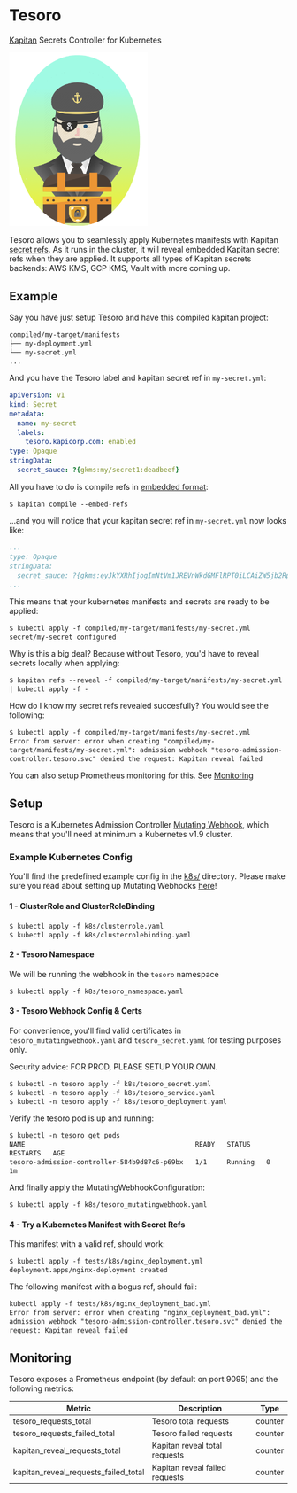# Tesoro
[Kapitan](https://kapitan.dev) Secrets Controller for Kubernetes

<img src="./docs/images/tesoro_logo.png" width="250">

Tesoro allows you to seamlessly apply Kubernetes manifests with Kapitan [secret refs](https://kapitan.dev/secrets/). As it runs in the cluster, it will reveal embedded Kapitan secret refs when they are applied. It supports all types of Kapitan secrets backends: AWS KMS, GCP KMS, Vault with more coming up.

## Example

Say you have just setup Tesoro and have this compiled kapitan project:

```
compiled/my-target/manifests
├── my-deployment.yml
└── my-secret.yml
...
```

And you have the Tesoro label and kapitan secret ref in `my-secret.yml`:

```yaml
apiVersion: v1
kind: Secret
metadata:
  name: my-secret
  labels:
    tesoro.kapicorp.com: enabled
type: Opaque
stringData:
  secret_sauce: ?{gkms:my/secret1:deadbeef}
```

All you have to do is compile refs in [embedded format](https://kapitan.dev/secrets/#5-compile-refs-in-embedded-format):

```shell
$ kapitan compile --embed-refs
```

...and you will notice that your kapitan secret ref in `my-secret.yml` now looks like:
```yaml
...
type: Opaque
stringData:
  secret_sauce: ?{gkms:eyJkYXRhIjogImNtVm1JREVnWkdGMFlRPT0iLCAiZW5jb2RpbmciOiAib3JpZ2luYWwiLCAidHlwZSI6ICJiYXNlNjQifQ==:embedded}}
...
```

This means that your kubernetes manifests and secrets are ready to be applied:
```shell
$ kubectl apply -f compiled/my-target/manifests/my-secret.yml
secret/my-secret configured
```

Why is this a big deal? Because without Tesoro, you'd have to reveal secrets locally when applying:
```shell
$ kapitan refs --reveal -f compiled/my-target/manifests/my-secret.yml | kubectl apply -f -
```

How do I know my secret refs revealed succesfully? You would see the following:
```shell
$ kubectl apply -f compiled/my-target/manifests/my-secret.yml
Error from server: error when creating "compiled/my-target/manifests/my-secret.yml": admission webhook "tesoro-admission-controller.tesoro.svc" denied the request: Kapitan reveal failed
```
You can also setup Prometheus monitoring for this. See [Monitoring](https://github.com/kapicorp/tesoro/#monitoring)

## Setup

Tesoro is a Kubernetes Admission Controller [Mutating Webhook](https://kubernetes.io/docs/reference/access-authn-authz/admission-controllers/#mutatingadmissionwebhook), which means that you'll need at minimum a Kubernetes v1.9 cluster.

### Example Kubernetes Config

You'll find the predefined example config in the [k8s/](./k8s) directory. Please make sure you read about setting up Mutating Webhooks [here](https://kubernetes.io/docs/reference/access-authn-authz/extensible-admission-controllers/#configure-admission-webhooks-on-the-fly)!

#### 1 - ClusterRole and ClusterRoleBinding

```shell
$ kubectl apply -f k8s/clusterrole.yaml
$ kubectl apply -f k8s/clusterrolebinding.yaml
```

#### 2 - Tesoro Namespace

We will be running the webhook in the `tesoro` namespace

```shell
$ kubectl apply -f k8s/tesoro_namespace.yaml
```

#### 3 - Tesoro Webhook Config & Certs

For convenience, you'll find valid certificates in `tesoro_mutatingwebhook.yaml` and `tesoro_secret.yaml` for testing purposes only.

Security advice: FOR PROD, PLEASE SETUP YOUR OWN.

```shell
$ kubectl -n tesoro apply -f k8s/tesoro_secret.yaml
$ kubectl -n tesoro apply -f k8s/tesoro_service.yaml
$ kubectl -n tesoro apply -f k8s/tesoro_deployment.yaml
```

Verify the tesoro pod is up and running:

```shell
$ kubectl -n tesoro get pods
NAME                                           READY   STATUS    RESTARTS   AGE
tesoro-admission-controller-584b9d87c6-p69bx   1/1     Running   0          1m
```

And finally apply the MutatingWebhookConfiguration:

```shell
$ kubectl apply -f k8s/tesoro_mutatingwebhook.yaml
```

#### 4 - Try a Kubernetes Manifest with Secret Refs

This manifest with a valid ref, should work:

```shell
$ kubectl apply -f tests/k8s/nginx_deployment.yml
deployment.apps/nginx-deployment created
```


The following manifest with a bogus ref, should fail:

```shell
kubectl apply -f tests/k8s/nginx_deployment_bad.yml
Error from server: error when creating "nginx_deployment_bad.yml": admission webhook "tesoro-admission-controller.tesoro.svc" denied the request: Kapitan reveal failed
```

## Monitoring

Tesoro exposes a Prometheus endpoint (by default on port 9095) and the following metrics:

Metric | Description | Type
------------ | ------------- | ------------
tesoro_requests_total | Tesoro total requests | counter
tesoro_requests_failed_total | Tesoro failed requests | counter
kapitan_reveal_requests_total | Kapitan reveal total requests | counter
kapitan_reveal_requests_failed_total | Kapitan reveal failed requests | counter

